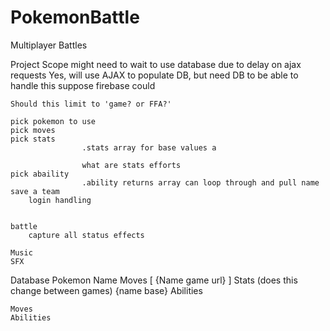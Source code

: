 # PokemonBattle
Multiplayer Battles

Project Scope
	might need to wait to use database
	due to delay on ajax requests 
		Yes, will use AJAX to populate DB, but need DB to be able to handle this
			suppose firebase could


	Should this limit to 'game? or FFA?'

	pick pokemon to use
	pick moves
	pick stats		
					.stats array for base values a

					what are stats efforts
	pick abaility 
					.ability returns array can loop through and pull name
	save a team
		login handling

	
	battle
		capture all status effects

	Music
	SFX



Database
	Pokemon
		Name
			Moves
				[ {Name game url}
				]
			Stats (does this change between games)
				{name base}
			Abilities

	Moves
	Abilities

